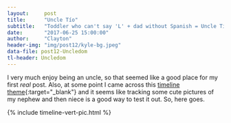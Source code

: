 ```yaml
---
layout:     post
title:      "Uncle Tío"
subtitle:   "Toddler who can't say 'L' + dad without Spanish = Uncle Tío"
date:       "2017-06-25 15:00:00"
author:     "Clayton"
header-img: "img/post12/kyle-bg.jpeg"
data-file: post12-Uncledom
tl-header: Uncledom
---
```

<link rel="stylesheet" href="{{ "/css/timeline.css" | prepend: site.baseurl }}">

I very much enjoy being an uncle, so that seemed like a good place for my first _real_ post. Also, at some point I came across this [timeline theme](https://github.com/kirbyt/timeline-jekyll-theme){:target="_blank"} and it seems like tracking some cute pictures of my nephew and then niece is a good way to test it out. So, here goes.

{% include timeline-vert-pic.html %}
